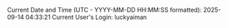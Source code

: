Current Date and Time (UTC - YYYY-MM-DD HH:MM:SS formatted): 2025-09-14 04:33:21
Current User's Login: luckyaiman
